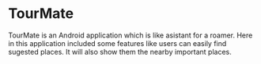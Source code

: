 # TourMate
TourMate is an Android application which is like asistant for a roamer. Here in this application included some features like users can easily find sugested places.
It will also show them the nearby important places.
